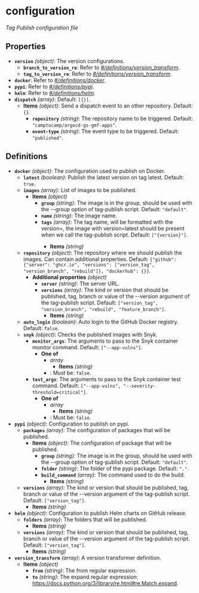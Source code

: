 # configuration

_Tag Publish configuration file_

## Properties

- **`version`** _(object)_: The version configurations.
  - **`branch_to_version_re`**: Refer to _[#/definitions/version_transform](#definitions/version_transform)_.
  - **`tag_to_version_re`**: Refer to _[#/definitions/version_transform](#definitions/version_transform)_.
- **`docker`**: Refer to _[#/definitions/docker](#definitions/docker)_.
- **`pypi`**: Refer to _[#/definitions/pypi](#definitions/pypi)_.
- **`helm`**: Refer to _[#/definitions/helm](#definitions/helm)_.
- **`dispatch`** _(array)_: Default: `[{}]`.
  - **Items** _(object)_: Send a dispatch event to an other repository. Default: `{}`.
    - **`repository`** _(string)_: The repository name to be triggered. Default: `"camptocamp/argocd-gs-gmf-apps"`.
    - **`event-type`** _(string)_: The event type to be triggered. Default: `"published"`.

## Definitions

- <a id="definitions/docker"></a>**`docker`** _(object)_: The configuration used to publish on Docker.
  - **`latest`** _(boolean)_: Publish the latest version on tag latest. Default: `true`.
  - **`images`** _(array)_: List of images to be published.
    - **Items** _(object)_
      - **`group`** _(string)_: The image is in the group, should be used with the --group option of tag-publish script. Default: `"default"`.
      - **`name`** _(string)_: The image name.
      - **`tags`** _(array)_: The tag name, will be formatted with the version=<the version>, the image with version=latest should be present when we call the tag-publish script. Default: `["{version}"]`.
        - **Items** _(string)_
  - **`repository`** _(object)_: The repository where we should publish the images. Can contain additional properties. Default: `{"github": {"server": "ghcr.io", "versions": ["version_tag", "version_branch", "rebuild"]}, "dockerhub": {}}`.
    - **Additional properties** _(object)_
      - **`server`** _(string)_: The server URL.
      - **`versions`** _(array)_: The kind or version that should be published, tag, branch or value of the --version argument of the tag-publish script. Default: `["version_tag", "version_branch", "rebuild", "feature_branch"]`.
        - **Items** _(string)_
  - **`auto_login`** _(boolean)_: Auto login to the GitHub Docker registry. Default: `false`.
  - **`snyk`** _(object)_: Checks the published images with Snyk.
    - **`monitor_args`**: The arguments to pass to the Snyk container monitor command. Default: `["--app-vulns"]`.
      - **One of**
        - _array_
          - **Items** _(string)_
        - : Must be: `false`.
    - **`test_args`**: The arguments to pass to the Snyk container test command. Default: `["--app-vulns", "--severity-threshold=critical"]`.
      - **One of**
        - _array_
          - **Items** _(string)_
        - : Must be: `false`.
- <a id="definitions/pypi"></a>**`pypi`** _(object)_: Configuration to publish on pypi.
  - **`packages`** _(array)_: The configuration of packages that will be published.
    - **Items** _(object)_: The configuration of package that will be published.
      - **`group`** _(string)_: The image is in the group, should be used with the --group option of tag-publish script. Default: `"default"`.
      - **`folder`** _(string)_: The folder of the pypi package. Default: `"."`.
      - **`build_command`** _(array)_: The command used to do the build.
        - **Items** _(string)_
  - **`versions`** _(array)_: The kind or version that should be published, tag, branch or value of the --version argument of the tag-publish script. Default: `["version_tag"]`.
    - **Items** _(string)_
- <a id="definitions/helm"></a>**`helm`** _(object)_: Configuration to publish Helm charts on GitHub release.
  - **`folders`** _(array)_: The folders that will be published.
    - **Items** _(string)_
  - **`versions`** _(array)_: The kind or version that should be published, tag, branch or value of the --version argument of the tag-publish script. Default: `["version_tag"]`.
    - **Items** _(string)_
- <a id="definitions/version_transform"></a>**`version_transform`** _(array)_: A version transformer definition.
  - **Items** _(object)_
    - **`from`** _(string)_: The from regular expression.
    - **`to`** _(string)_: The expand regular expression: https://docs.python.org/3/library/re.html#re.Match.expand.
